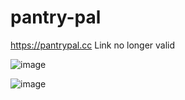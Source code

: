 # pantry-pal

https://pantrypal.cc Link no longer valid

![image](https://github.com/ChrisMikhail/pantry-pal-redo/assets/112285076/25aa7bed-a393-48a0-930a-6e814c8e43f5)

![image](https://github.com/ChrisMikhail/pantry-pal-redo/assets/112285076/189392f9-be2c-4e59-9770-365fc43c2da1)

